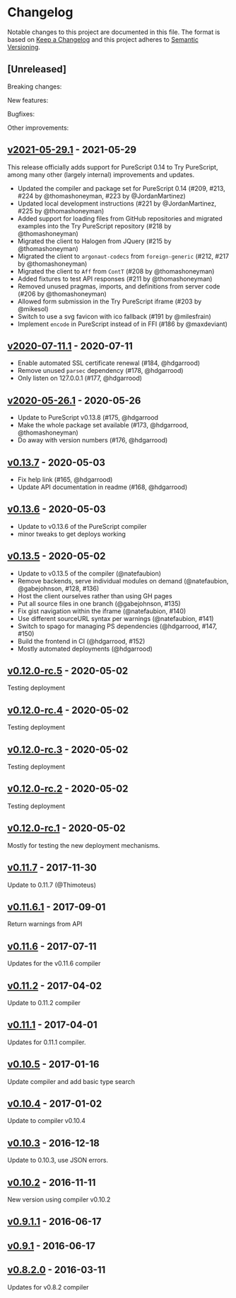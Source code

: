 # Changelog

Notable changes to this project are documented in this file. The format is based on [Keep a Changelog](https://keepachangelog.com/en/1.0.0/) and this project adheres to [Semantic Versioning](https://semver.org/spec/v2.0.0.html).

## [Unreleased]

Breaking changes:

New features:

Bugfixes:

Other improvements:

## [v2021-05-29.1](https://github.com/purescript/trypurescript/releases/tag/v2021-05-29.1) - 2021-05-29

This release officially adds support for PureScript 0.14 to Try PureScript, among many other (largely internal) improvements and updates.

* Updated the compiler and package set for PureScript 0.14 (#209, #213, #224 by @thomashoneyman, #223 by @JordanMartinez)
* Updated local development instructions (#221 by @JordanMartinez, #225 by @thomashoneyman)
* Added support for loading files from GitHub repositories and migrated examples into the Try PureScript repository (#218 by @thomashoneyman)
* Migrated the client to Halogen from JQuery (#215 by @thomashoneyman)
* Migrated the client to `argonaut-codecs` from `foreign-generic` (#212, #217 by @thomashoneyman)
* Migrated the client to `Aff` from `ContT` (#208 by @thomashoneyman)
* Added fixtures to test API responses (#211 by @thomashoneyman)
* Removed unused pragmas, imports, and definitions from server code (#206 by @thomashoneyman)
* Allowed form submission in the Try PureScript iframe (#203 by @mikesol)
* Switch to use a svg favicon with ico fallback (#191 by @milesfrain)
* Implement `encode` in PureScript instead of in FFI (#186 by @maxdeviant)

## [v2020-07-11.1](https://github.com/purescript/trypurescript/releases/tag/v2020-07-11.1) - 2020-07-11

* Enable automated SSL certificate renewal (#184, @hdgarrood)
* Remove unused `parsec` dependency (#178, @hdgarrood)
* Only listen on 127.0.0.1 (#177, @hdgarrood)

## [v2020-05-26.1](https://github.com/purescript/trypurescript/releases/tag/v2020-05-26.1) - 2020-05-26

* Update to PureScript v0.13.8 (#175, @hdgarrood 
* Make the whole package set available (#173, @hdgarrood, @thomashoneyman)
* Do away with version numbers (#176, @hdgarrood)

## [v0.13.7](https://github.com/purescript/trypurescript/releases/tag/v0.13.7) - 2020-05-03

* Fix help link (#165, @hdgarrood)
* Update API documentation in readme (#168, @hdgarrood)

## [v0.13.6](https://github.com/purescript/trypurescript/releases/tag/v0.13.6) - 2020-05-03

* Update to v0.13.6 of the PureScript compiler
* minor tweaks to get deploys working

## [v0.13.5](https://github.com/purescript/trypurescript/releases/tag/v0.13.5) - 2020-05-02

* Update to v0.13.5 of the compiler (@natefaubion)
* Remove backends, serve individual modules on demand (@natefaubion, @gabejohnson, #128, #136)
* Host the client ourselves rather than using GH pages
* Put all source files in one branch (@gabejohnson, #135)
* Fix gist navigation within the iframe (@natefaubion, #140)
* Use different sourceURL syntax per warnings (@natefaubion, #141)
* Switch to spago for managing PS dependencies (@hdgarrood, #147, #150)
* Build the frontend in CI (@hdgarrood, #152)
* Mostly automated deployments (@hdgarrood)

## [v0.12.0-rc.5](https://github.com/purescript/trypurescript/releases/tag/v0.12.0-rc.5) - 2020-05-02

Testing deployment

## [v0.12.0-rc.4](https://github.com/purescript/trypurescript/releases/tag/v0.12.0-rc.4) - 2020-05-02

Testing deployment

## [v0.12.0-rc.3](https://github.com/purescript/trypurescript/releases/tag/v0.12.0-rc.3) - 2020-05-02

Testing deployment

## [v0.12.0-rc.2](https://github.com/purescript/trypurescript/releases/tag/v0.12.0-rc.2) - 2020-05-02

Testing deployment

## [v0.12.0-rc.1](https://github.com/purescript/trypurescript/releases/tag/v0.12.0-rc.1) - 2020-05-02

Mostly for testing the new deployment mechanisms.

## [v0.11.7](https://github.com/purescript/trypurescript/releases/tag/v0.11.7) - 2017-11-30

Update to 0.11.7 (@Thimoteus)

## [v0.11.6.1](https://github.com/purescript/trypurescript/releases/tag/v0.11.6.1) - 2017-09-01

Return warnings from API

## [v0.11.6](https://github.com/purescript/trypurescript/releases/tag/v0.11.6) - 2017-07-11

Updates for the v0.11.6 compiler

## [v0.11.2](https://github.com/purescript/trypurescript/releases/tag/v0.11.2) - 2017-04-02

Update to 0.11.2 compiler

## [v0.11.1](https://github.com/purescript/trypurescript/releases/tag/v0.11.1) - 2017-04-01

Updates for 0.11.1 compiler.

## [v0.10.5](https://github.com/purescript/trypurescript/releases/tag/v0.10.5) - 2017-01-16

Update compiler and add basic type search

## [v0.10.4](https://github.com/purescript/trypurescript/releases/tag/v0.10.4) - 2017-01-02

Update to compiler v0.10.4

## [v0.10.3](https://github.com/purescript/trypurescript/releases/tag/v0.10.3) - 2016-12-18

Update to 0.10.3, use JSON errors.

## [v0.10.2](https://github.com/purescript/trypurescript/releases/tag/v0.10.2) - 2016-11-11

New version using compiler v0.10.2

## [v0.9.1.1](https://github.com/purescript/trypurescript/releases/tag/v0.9.1.1) - 2016-06-17



## [v0.9.1](https://github.com/purescript/trypurescript/releases/tag/v0.9.1) - 2016-06-17



## [v0.8.2.0](https://github.com/purescript/trypurescript/releases/tag/v0.8.2.0) - 2016-03-11

Updates for v0.8.2 compiler

